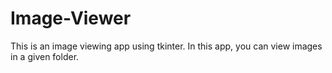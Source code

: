 # Image-Viewer
This is an image viewing app using tkinter.
In this app, you can view images in a given folder.
